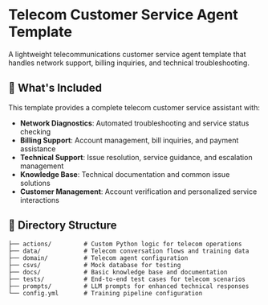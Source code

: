 # Telecom Customer Service Agent Template

A lightweight telecommunications customer service agent template that handles network support, billing inquiries, and technical troubleshooting.

## 🚀 What's Included

This template provides a complete telecom customer service assistant with:
- **Network Diagnostics**: Automated troubleshooting and service status checking
- **Billing Support**: Account management, bill inquiries, and payment assistance
- **Technical Support**: Issue resolution, service guidance, and escalation management
- **Knowledge Base**: Technical documentation and common issue solutions
- **Customer Management**: Account verification and personalized service interactions

## 📁 Directory Structure

```
├── actions/         # Custom Python logic for telecom operations
├── data/            # Telecom conversation flows and training data
├── domain/          # Telecom agent configuration
├── csvs/            # Mock database for testing
├── docs/            # Basic knowledge base and documentation
├── tests/           # End-to-end test cases for telecom scenarios
├── prompts/         # LLM prompts for enhanced technical responses
└── config.yml       # Training pipeline configuration
```
